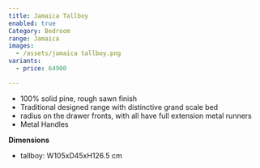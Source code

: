 ```yaml
---
title: Jamaica Tallboy
enabled: true
Category: Bedroom
range: Jamaica
images:
  - /assets/jamaica tallboy.png
variants:
  - price: 64900

---
```

* 100% solid pine, rough sawn finish
* Traditional designed range with distinctive grand scale bed
* radius on the drawer fronts, with all have full extension metal runners
* Metal Handles

**Dimensions**
* tallboy: W105xD45xH126.5 cm